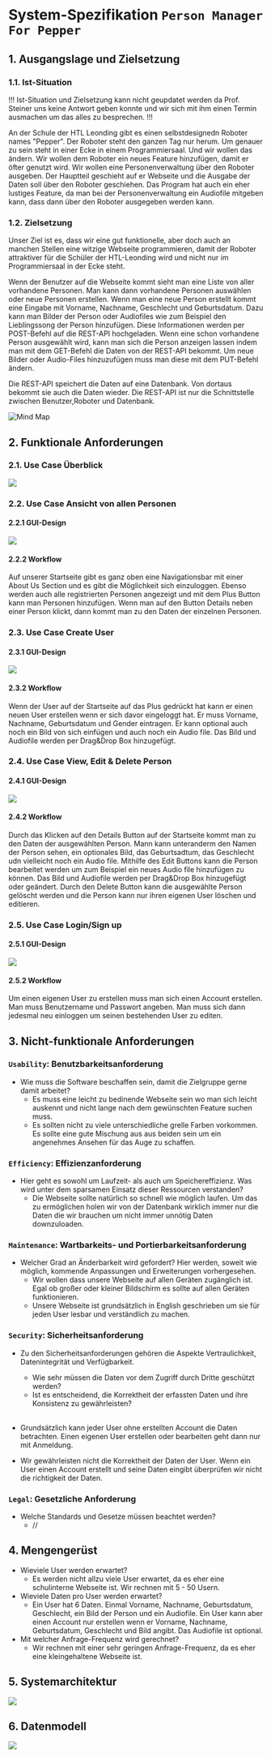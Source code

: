 # System-Spezifikation `Person Manager For Pepper`

## 1. Ausgangslage und Zielsetzung

### 1.1. Ist-Situation

!!!
Ist-Situation und Zielsetzung kann nicht geupdatet werden da Prof. Steiner uns keine Antwort geben konnte und wir sich mit ihm einen Termin ausmachen um das alles zu besprechen.
!!!

An der Schule der HTL Leonding gibt es einen selbstdesignedn Roboter names "Pepper". Der Roboter steht den ganzen Tag nur herum.
Um genauer zu sein steht in einer Ecke in einem Programmiersaal. 
Und wir wollen das ändern. Wir wollen dem Roboter ein neues Feature hinzufügen, damit er öfter genutzt wird.
Wir wollen eine Personenverwaltung über den Roboter ausgeben. Der Hauptteil geschieht auf er Webseite und die Ausgabe der Daten soll über den Roboter geschiehen. Das Program hat auch ein eher lustiges Feature, da man bei der Personenverwaltung ein Audiofile mitgeben kann, dass dann über den Roboter ausgegeben werden kann.

### 1.2. Zielsetzung

Unser Ziel ist es, dass wir eine gut funktionelle, aber doch auch an manchen Stellen eine witzige Webseite programmieren, damit der Roboter attraktiver für die Schüler der HTL-Leonding wird und nicht nur im Programmiersaal in der Ecke steht.

Wenn der Benutzer auf die Webseite kommt sieht man eine Liste von aller vorhandene Personen. Man kann dann vorhandene Personen auswählen oder neue Personen erstellen. Wenn man eine neue Person erstellt kommt eine Eingabe mit Vorname, Nachname, Geschlecht und Geburtsdatum. Dazu kann man Bilder der Person oder Audiofiles wie zum Beispiel den Lieblingssong der Person hinzufügen. Diese Informationen werden per POST-Befehl auf die REST-API hochgeladen. Wenn eine schon vorhandene Person ausgewählt wird, kann man sich die Person anzeigen lassen indem man mit dem GET-Befehl die Daten von der REST-API bekommt. Um neue Bilder oder Audio-Files hinzuzufügen muss man diese mit dem PUT-Befehl ändern.

Die REST-API speichert die Daten auf eine Datenbank. Von dortaus bekommt sie auch die Daten wieder. Die REST-API ist nur die Schnittstelle zwischen Benutzer,Roboter und Datenbank.

<img src="./Person Manager For Pepper/MindMap.PNG" alt="Mind Map" title="Mind Map" />

## 2. Funktionale Anforderungen


### 2.1. Use Case Überblick

<img src="./Person Manager For Pepper/USE-CASE-DIAGRAM.PNG">


### 2.2. Use Case Ansicht von allen Personen

#### 2.2.1 GUI-Design

<img src="./Person Manager For Pepper/USE-CASE-1.PNG">

#### 2.2.2 Workflow

Auf unserer Startseite gibt es ganz oben eine Navigationsbar mit einer About Us Section und 
es gibt die Möglichkeit sich einzuloggen. Ebenso werden auch alle registrierten Personen angezeigt
und mit dem Plus Button kann man Personen hinzufügen. Wenn man auf den Button Details neben einer
Person klickt, dann kommt man zu den Daten der einzelnen Personen.

### 2.3. Use Case Create User

#### 2.3.1 GUI-Design

<img src="./Person Manager For Pepper/USE-CASE-4.PNG">

#### 2.3.2 Workflow

Wenn der User auf der Startseite auf das Plus gedrückt hat kann er einen neuen User erstellen wenn er sich davor eingeloggt hat. Er muss Vorname, Nachname, Geburtsdatum und Gender eintragen. Er kann optional auch noch ein Bild von sich einfügen und auch noch ein Audio file. Das Bild und Audiofile werden per Drag&Drop Box hinzugefügt.

### 2.4. Use Case View, Edit & Delete Person

#### 2.4.1 GUI-Design

<img src="./Person Manager For Pepper/USE-CASE-2.PNG">

#### 2.4.2 Workflow

Durch das Klicken auf den Details Button auf der Startseite kommt man zu den Daten der ausgewählten Person.
Mann kann unteranderm den Namen der Person sehen, ein optionales Bild, das Geburtsadtum, das Geschlecht udn vielleicht noch ein Audio file.
Mithilfe des Edit Buttons kann die Person bearbeitet werden um zum Beispiel ein neues Audio file hinzufügen zu können. Das Bild und Audiofile werden per Drag&Drop Box hinzugefügt oder geändert.
Durch den Delete Button kann die ausgewählte Person gelöscht werden und die Person kann nur ihren eigenen User löschen und editieren. 

### 2.5. Use Case Login/Sign up

#### 2.5.1 GUI-Design

<img src="./Person Manager For Pepper/USE-CASE-3.PNG">

#### 2.5.2 Workflow

Um einen eigenen User zu erstellen muss man sich einen Account erstellen. Man muss Benutzername und Passwort angeben. Man muss sich dann jedesmal neu einloggen um seinen bestehenden User zu editen.


## 3. Nicht-funktionale Anforderungen

### `Usability`: Benutzbarkeitsanforderung

- Wie muss die Software beschaffen sein, damit die Zielgruppe gerne damit arbeitet?
  - Es muss eine leicht zu bedinende Webseite sein wo man sich leicht auskennt und nicht lange nach dem gewünschten Feature suchen muss. 
  - Es sollten nicht zu viele unterschiedliche grelle Farben vorkommen. Es sollte eine gute Mischung aus aus beiden sein um ein angenehmes Ansehen für das Auge zu schaffen.

### `Efficiency`: Effizienzanforderung

- Hier geht es sowohl um Laufzeit- als auch um Speichereffizienz. Was wird unter dem sparsamen Einsatz dieser Ressourcen verstanden?
  - Die Webseite sollte natürlich so schnell wie möglich laufen. Um das zu ermöglichen holen wir von der Datenbank wirklich immer nur die Daten die wir brauchen um nicht immer unnötig Daten downzuloaden.

### `Maintenance`: Wartbarkeits- und Portierbarkeitsanforderung

- Welcher Grad an Änderbarkeit wird gefordert? Hier werden, soweit wie möglich, kommende Anpassungen und Erweiterungen vorhergesehen.
  - Wir wollen dass unsere Webseite auf allen Geräten zugänglich ist. Egal ob großer oder kleiner Bildschirm es sollte auf allen Geräten funktionieren. 
  - Unsere Webseite ist grundsätzlich in English geschrieben um sie für jeden User lesbar und verständlich zu machen.

### `Security`: Sicherheitsanforderung

- Zu den Sicherheitsanforderungen gehören die Aspekte Vertraulichkeit, Datenintegrität und Verfügbarkeit.
  - Wie sehr müssen die Daten vor dem Zugriff durch Dritte geschützt werden?
  - Ist es entscheidend, die Korrektheit der erfassten Daten und ihre Konsistenz zu gewährleisten?<br><br>

- Grundsätzlich kann jeder User ohne erstellten Account die Daten betrachten. Einen eigenen User erstellen oder bearbeiten geht dann nur mit Anmeldung.
- Wir gewährleisten nicht die Korrektheit der Daten der User. Wenn ein User einen Account erstellt und seine Daten eingibt überprüfen wir nicht die richtigkeit der Daten.

### `Legal`: Gesetzliche Anforderung

- Welche Standards und Gesetze müssen beachtet werden?
  - //

## 4. Mengengerüst

- Wieviele User werden erwartet?
  - Es werden nicht allzu viele User erwartet, da es eher eine schulinterne Webseite ist. Wir rechnen mit 5 - 50 Usern.
- Wieviele Daten pro User werden erwartet?
  - Ein User hat 6 Daten. Einmal Vorname, Nachname, Geburtsdatum, Geschlecht, ein Bild der Person und ein Audiofile. Ein User kann aber einen Account nur erstellen wenn er Vorname, Nachname, Geburtsdatum, Geschlecht und Bild angibt. Das Audiofile ist optional.
- Mit welcher Anfrage-Frequenz wird gerechnet?
  - Wir rechnen mit einer sehr geringen Anfrage-Frequenz, da es eher eine kleingehaltene Webseite ist.

## 5. Systemarchitektur

<img src="./Person Manager For Pepper/Systemarchitektur.PNG">

## 6. Datenmodell

<img src="./Person Manager For Pepper/Datenmodell.PNG">
